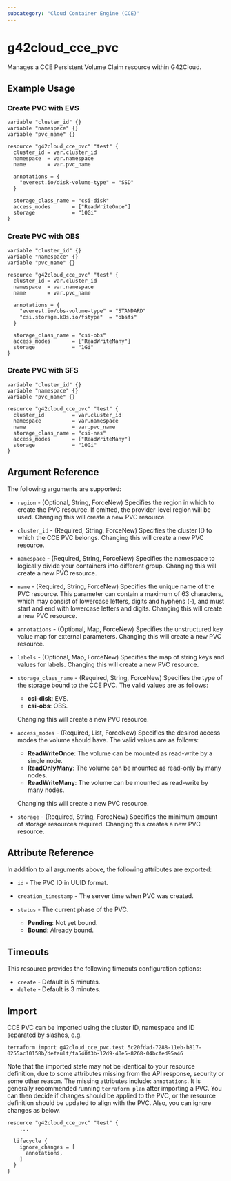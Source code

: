 ```yaml
---
subcategory: "Cloud Container Engine (CCE)"
---
```


# g42cloud_cce_pvc

Manages a CCE Persistent Volume Claim resource within G42Cloud.

## Example Usage

### Create PVC with EVS

```hcl
variable "cluster_id" {}
variable "namespace" {}
variable "pvc_name" {}

resource "g42cloud_cce_pvc" "test" {
  cluster_id = var.cluster_id
  namespace  = var.namespace
  name       = var.pvc_name

  annotations = {
    "everest.io/disk-volume-type" = "SSD"
  }

  storage_class_name = "csi-disk"
  access_modes       = ["ReadWriteOnce"]
  storage            = "10Gi"
}
```

### Create PVC with OBS

```hcl
variable "cluster_id" {}
variable "namespace" {}
variable "pvc_name" {}

resource "g42cloud_cce_pvc" "test" {
  cluster_id = var.cluster_id
  namespace  = var.namespace
  name       = var.pvc_name

  annotations = {
    "everest.io/obs-volume-type" = "STANDARD"
    "csi.storage.k8s.io/fstype"  = "obsfs"
  }

  storage_class_name = "csi-obs"
  access_modes       = ["ReadWriteMany"]
  storage            = "1Gi"
}
```

### Create PVC with SFS

```hcl
variable "cluster_id" {}
variable "namespace" {}
variable "pvc_name" {}

resource "g42cloud_cce_pvc" "test" {
  cluster_id         = var.cluster_id
  namespace          = var.namespace
  name               = var.pvc_name
  storage_class_name = "csi-nas"
  access_modes       = ["ReadWriteMany"]
  storage            = "10Gi"
}
```

## Argument Reference

The following arguments are supported:

* `region` - (Optional, String, ForceNew) Specifies the region in which to create the PVC resource.
  If omitted, the provider-level region will be used. Changing this will create a new PVC resource.

* `cluster_id` - (Required, String, ForceNew) Specifies the cluster ID to which the CCE PVC belongs.
  Changing this will create a new PVC resource.

* `namespace` - (Required, String, ForceNew) Specifies the namespace to logically divide your containers into different
  group. Changing this will create a new PVC resource.

* `name` - (Required, String, ForceNew) Specifies the unique name of the PVC resource. This parameter can contain a
  maximum of 63 characters, which may consist of lowercase letters, digits and hyphens (-), and must start and end with
  lowercase letters and digits. Changing this will create a new PVC resource.

* `annotations` - (Optional, Map, ForceNew) Specifies the unstructured key value map for external parameters.
  Changing this will create a new PVC resource.

* `labels` - (Optional, Map, ForceNew) Specifies the map of string keys and values for labels.
  Changing this will create a new PVC resource.

* `storage_class_name` - (Required, String, ForceNew) Specifies the type of the storage bound to the CCE PVC.
  The valid values are as follows:
    + **csi-disk**: EVS.
    + **csi-obs**: OBS.
  
  Changing this will create a new PVC resource.

* `access_modes` - (Required, List, ForceNew) Specifies the desired access modes the volume should have.
  The valid values are as follows:
    + **ReadWriteOnce**: The volume can be mounted as read-write by a single node.
    + **ReadOnlyMany**: The volume can be mounted as read-only by many nodes.
    + **ReadWriteMany**: The volume can be mounted as read-write by many nodes.

  Changing this will create a new PVC resource.

* `storage` - (Required, String, ForceNew) Specifies the minimum amount of storage resources required.
  Changing this creates a new PVC resource.

## Attribute Reference

In addition to all arguments above, the following attributes are exported:

* `id` - The PVC ID in UUID format.

* `creation_timestamp` - The server time when PVC was created.

* `status` - The current phase of the PVC.
    + **Pending**: Not yet bound.
    + **Bound**: Already bound.

## Timeouts

This resource provides the following timeouts configuration options:

* `create` - Default is 5 minutes.
* `delete` - Default is 3 minutes.

## Import

CCE PVC can be imported using the cluster ID, namespace and ID separated by slashes, e.g.

```shell
terraform import g42cloud_cce_pvc.test 5c20fdad-7288-11eb-b817-0255ac10158b/default/fa540f3b-12d9-40e5-8268-04bcfed95a46
```

Note that the imported state may not be identical to your resource definition, due to some attributes missing from the
API response, security or some other reason. The missing attributes include: `annotations`.
It is generally recommended running `terraform plan` after importing a PVC.
You can then decide if changes should be applied to the PVC, or the resource
definition should be updated to align with the PVC. Also, you can ignore changes as below.

```
resource "g42cloud_cce_pvc" "test" {
    ...

  lifecycle {
    ignore_changes = [
      annotations,
    ]
  }
}
```
